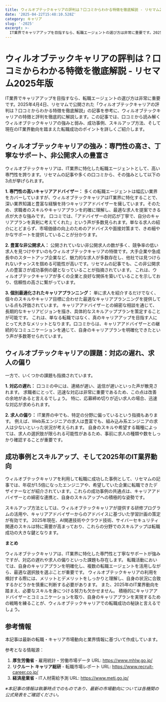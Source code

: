 ```yaml
---
title: ウィルオブテックキャリアの評判は？口コミからわかる特徴を徹底解説 - リセマム2025年版
date: '2025-04-22T15:48:10.528Z'
category: キャリア
slug: '-2025'
excerpt: >-
  IT業界でキャリアアップを目指すなら、転職エージェントの選び方は非常に重要です。2025年4月4日、リセマムで公開された「ウィルオブテックキャリアの評判は？口コミからわかる特徴を徹底解説」の記事を参考に、ウィルオブテックキャリアの特徴と評判を徹底的に解説します。この記事では、口コミから読み解くウィル...
---
```


# ウィルオブテックキャリアの評判は？口コミからわかる特徴を徹底解説 - リセマム2025年版

IT業界でキャリアアップを目指すなら、転職エージェントの選び方は非常に重要です。2025年4月4日、リセマムで公開された「ウィルオブテックキャリアの評判は？口コミからわかる特徴を徹底解説」の記事を参考に、ウィルオブテックキャリアの特徴と評判を徹底的に解説します。この記事では、口コミから読み解くウィルオブテックキャリアの強みと弱み、成功事例、スキルアップ方法、そして現在のIT業界動向を踏まえた転職成功のポイントを詳しくご紹介します。


## ウィルオブテックキャリアの強み：専門性の高さ、丁寧なサポート、非公開求人の豊富さ

ウィルオブテックキャリアは、IT業界に特化した転職エージェントとして、高い専門性を誇ります。リセマムの記事や多くの口コミから、その強みとして以下の3点が挙げられます。

**1. 専門性の高いキャリアアドバイザー：**  多くの転職エージェントは幅広い業界をカバーしていますが、ウィルオブテックキャリアはIT業界に特化することで、深い業界知識と豊富な経験を持つキャリアアドバイザーを擁しています。そのため、求職者のスキルやキャリアプランを的確に理解し、最適な求人を提案できる点が大きな強みです。  口コミでは、「アドバイザーの対応が丁寧で、自分のキャリアプランを真剣に考えてくれた」という声が多数見られます。単なる求人の紹介にとどまらず、市場価値の向上のためのアドバイスや面接対策まで、きめ細やかなサポートを提供していることが分かります。

**2. 豊富な非公開求人：**  公開されていない非公開求人の数が多く、競争率の低い求人を見つけやすいのもウィルオブテックキャリアの特徴です。大手企業や急成長中のスタートアップ企業など、魅力的な求人が多数存在し、他社では見つけられないチャンスを掴める可能性が高いです。リセマムの記事でも、この非公開求人の豊富さが成功事例の鍵となっていることが指摘されています。  これは、ウィルオブテックキャリアが多くの企業と良好な関係を築いていることを示しており、信頼性の高さに繋がっています。

**3. 個別最適化されたキャリアプランニング：**  単に求人を紹介するだけでなく、個々のスキルやキャリア目標に合わせた最適なキャリアプランニングを提供している点も評価されています。  キャリアアドバイザーとの綿密な相談を通じて、長期的なキャリアビジョンを描き、具体的なスキルアッププランを策定することが可能です。  これは、単なる転職ではなく、真のキャリアアップを目指す人にとって大きなメリットとなります。口コミからは、キャリアアドバイザーとの継続的なコミュニケーションを通じて、自身のキャリアプランを明確化できたという声が多数寄せられています。


## ウィルオブテックキャリアの課題：対応の遅れ、求人の偏り

一方で、いくつかの課題も指摘されています。

**1. 対応の遅れ：**  口コミの中には、連絡が遅い、返信が遅いといった声が散見されます。  求職者にとって、迅速な対応は非常に重要であるため、この点は改善の余地があると言えるでしょう。  特に、応募締め切りが近い求人の場合、迅速な対応が求められます。

**2. 求人の偏り：**  IT業界の中でも、特定の分野に偏っているという指摘もあります。  例えば、Web系エンジニアの求人は豊富でも、組み込み系エンジニアの求人は少ないといった状況が考えられます。  自身のスキルや希望する職種によっては、求人の選択肢が限られる可能性があるため、事前に求人の種類や数をしっかり確認することが重要です。


## 成功事例とスキルアップ、そして2025年のIT業界動向

ウィルオブテックキャリアを利用して転職に成功した事例として、リセマムの記事では、年収が1.5倍になったエンジニアや、希望していた企業に転職できたデザイナーなどが紹介されています。これらの成功事例の共通点は、キャリアアドバイザーとの綿密な連携と、自身のスキルアップへの積極的な姿勢です。

スキルアップ方法としては、ウィルオブテックキャリアが提供する研修プログラムの活用や、キャリアアドバイザーからのアドバイスに基づいた学習計画の策定が有効です。  2025年現在、AI関連技術やクラウド技術、サイバーセキュリティ関連のスキルは特に需要が高まっており、これらの分野でのスキルアップは転職成功の大きな鍵となります。


**まとめ**

ウィルオブテックキャリアは、IT業界に特化した専門性と丁寧なサポートが強みですが、対応の遅れや求人の偏りといった課題も存在します。  転職活動においては、自身のキャリアプランを明確化し、複数の転職エージェントを活用しながら、最適な選択肢を選ぶことが重要です。 ウィルオブテックキャリアの利用を検討する際には、メリットとデメリットをしっかりと理解し、自身の状況に合致するかどうかを慎重に判断する必要があります。  また、2025年のIT業界動向を踏まえ、必要なスキルを身につける努力も欠かせません。  積極的にキャリアアドバイザーとコミュニケーションを取り、自身のキャリアプランを実現するための戦略を練ることが、ウィルオブテックキャリアでの転職成功の秘訣と言えるでしょう。


## 参考情報

本記事は最新の転職・キャリア市場動向と業界情報に基づいて作成しています。

参考となる情報源：
1. **厚生労働省** - 雇用統計・労働市場データ
   URL: https://www.mhlw.go.jp/
2. **リクルート キャリア総研** - 転職市場レポート
   URL: https://www.recruit-career.co.jp/
3. **経済産業省** - IT人材需給予測
   URL: https://www.meti.go.jp/

*※本記事の情報は執筆時点でのものであり、最新の市場動向については各機関の公式発表をご確認ください。*
